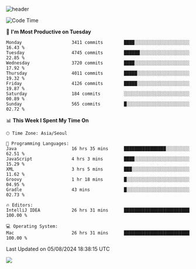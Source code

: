 ![header](https://capsule-render.vercel.app/api?type=Egg&color=timeAuto&height=300&section=header&text=PoPo&fontSize=90&animation=fadeIn)

  <!--START_SECTION:waka-->
![Code Time](http://img.shields.io/badge/Code%20Time-1%2C817%20hrs%202%20mins-blue)

📅 **I'm Most Productive on Tuesday** 

```text
Monday                   3411 commits        ████░░░░░░░░░░░░░░░░░░░░░   16.43 % 
Tuesday                  4745 commits        ██████░░░░░░░░░░░░░░░░░░░   22.85 % 
Wednesday                3720 commits        ████░░░░░░░░░░░░░░░░░░░░░   17.92 % 
Thursday                 4011 commits        █████░░░░░░░░░░░░░░░░░░░░   19.32 % 
Friday                   4126 commits        █████░░░░░░░░░░░░░░░░░░░░   19.87 % 
Saturday                 184 commits         ░░░░░░░░░░░░░░░░░░░░░░░░░   00.89 % 
Sunday                   565 commits         █░░░░░░░░░░░░░░░░░░░░░░░░   02.72 % 
```


📊 **This Week I Spent My Time On** 

```text
🕑︎ Time Zone: Asia/Seoul

💬 Programming Languages: 
Java                     16 hrs 35 mins      ████████████████░░░░░░░░░   62.51 % 
JavaScript               4 hrs 3 mins        ████░░░░░░░░░░░░░░░░░░░░░   15.29 % 
XML                      3 hrs 5 mins        ███░░░░░░░░░░░░░░░░░░░░░░   11.62 % 
Groovy                   1 hr 18 mins        █░░░░░░░░░░░░░░░░░░░░░░░░   04.95 % 
Gradle                   43 mins             █░░░░░░░░░░░░░░░░░░░░░░░░   02.73 % 

🔥 Editors: 
IntelliJ IDEA            26 hrs 31 mins      █████████████████████████   100.00 % 

💻 Operating System: 
Mac                      26 hrs 31 mins      █████████████████████████   100.00 % 
```


 Last Updated on 05/08/2024 18:38:15 UTC
<!--END_SECTION:waka-->



<img src="https://capsule-render.vercel.app/api?type=Egg&color=timeAuto&height=300&section=footer&text=PoPo&fontSize=90&animation=fadeIn&reversal=true" />
